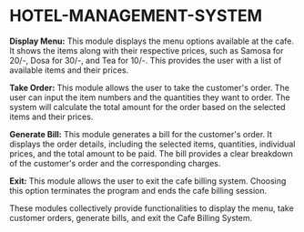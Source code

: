 # HOTEL-MANAGEMENT-SYSTEM


**Display Menu:** This module displays the menu options available at the cafe. It shows the items along with their respective prices, such as Samosa for 20/-, Dosa for 30/-, and Tea for 10/-. This provides the user with a list of available items and their prices.

**Take Order:** This module allows the user to take the customer's order. The user can input the item numbers and the quantities they want to order. The system will calculate the total amount for the order based on the selected items and their prices.

**Generate Bill:** This module generates a bill for the customer's order. It displays the order details, including the selected items, quantities, individual prices, and the total amount to be paid. The bill provides a clear breakdown of the customer's order and the corresponding charges.

**Exit:** This module allows the user to exit the cafe billing system. Choosing this option terminates the program and ends the cafe billing session.

These modules collectively provide functionalities to display the menu, take customer orders, generate bills, and exit the Cafe Billing System.

